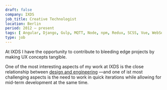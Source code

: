 ```yaml
---
draft: false
company: IXDS
job_title: Creative Technologist
location: Berlin
period: 2012 — present
tags: [ Angular, Django, Gulp, MQTT, Node, npm, Redux, SCSS, Vue, WebSockets ]
type: job
---
```


At IXDS I have the opportunity to contribute to bleeding edge projects by making UX concepts tangible.

One of the most interesting aspects of my work at IXDS is the close relationship between [design and engineering](design-and-development) —and one of ist most challenging aspects is the need to work in quick iterations while allowing for mid-term development at the same time.
